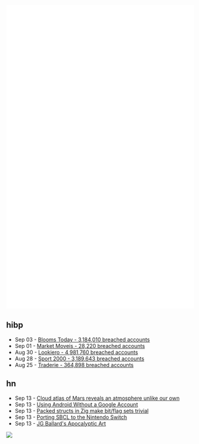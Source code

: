 ![Metrics](https://raw.githubusercontent.com/phixion/phixion/master/metrics.svg)

## hibp

<!--
for https://github.com/phixion/phixion/blob/main/.github/workflows/feeds.yml
-->
<!--START_SECTION:haveibeenpwnd-->
- Sep 03 - [Blooms Today - 3,184,010 breached accounts](https://haveibeenpwned.com/PwnedWebsites#BloomsToday)
- Sep 01 - [Market Moveis - 28,220 breached accounts](https://haveibeenpwned.com/PwnedWebsites#MarketMoveis)
- Aug 30 - [Lookiero - 4,981,760 breached accounts](https://haveibeenpwned.com/PwnedWebsites#Lookiero)
- Aug 28 - [Sport 2000 - 3,189,643 breached accounts](https://haveibeenpwned.com/PwnedWebsites#Sport2000)
- Aug 25 - [Traderie - 364,898 breached accounts](https://haveibeenpwned.com/PwnedWebsites#Traderie)
<!--END_SECTION:haveibeenpwnd-->

## hn

<!--
for https://github.com/phixion/phixion/blob/main/.github/workflows/feeds.yml
-->
<!--START_SECTION:hn-->
- Sep 13 - [Cloud atlas of Mars reveals an atmosphere unlike our own](https://www.newscientist.com/article/2447266-cloud-atlas-of-mars-reveals-an-atmosphere-unlike-our-own/)
- Sep 13 - [Using Android Without a Google Account](https://theprivacydad.com/using-android-without-a-google-account/)
- Sep 13 - [Packed structs in Zig make bit/flag sets trivial](https://devlog.hexops.com/2022/packed-structs-in-zig/)
- Sep 13 - [Porting SBCL to the Nintendo Switch](https://reader.tymoon.eu/article/437)
- Sep 13 - [JG Ballard's Apocalyptic Art](https://www.newstatesman.com/culture/2024/09/jg-ballards-apocalyptic-art)
<!--END_SECTION:hn-->

<!--
for https://yhype.me
-->
![](https://hit.yhype.me/github/profile?user_id=13013670)
